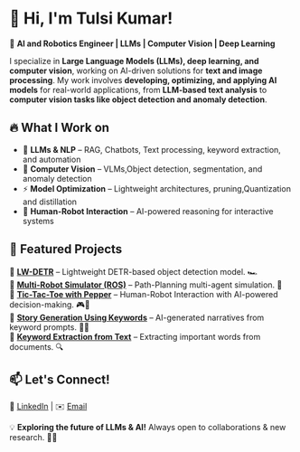 
<!--
**tulsikumar-1/tulsikumar-1** is a ✨ _special_ ✨ repository because its `README.md` (this file) appears on your GitHub profile.

Here are some ideas to get you started:

- 🔭 I’m currently working on ...
- 🌱 I’m currently learning ...
- 👯 I’m looking to collaborate on ...
- 🤔 I’m looking for help with ...
- 💬 Ask me about ...
- 📫 How to reach me: ...
- 😄 Pronouns: ...
- ⚡ Fun fact: ...
-->
# 👋 Hi, I'm Tulsi Kumar!  

🚀 **AI and Robotics Engineer | LLMs  | Computer Vision | Deep Learning** 

I specialize in **Large Language Models (LLMs), deep learning, and computer vision**, working on AI-driven solutions for **text and image processing**. My work involves **developing, optimizing, and applying AI models** for real-world applications, from **LLM-based text analysis** to **computer vision tasks like object detection and anomaly detection**.  

## 🔥 **What I Work on**  
- 🧠 **LLMs & NLP** – RAG, Chatbots, Text processing, keyword extraction, and automation  
- 📸 **Computer Vision** – VLMs,Object detection, segmentation, and anomaly detection  
- ⚡ **Model Optimization** – Lightweight architectures, pruning,Quantization and distillation  
- 🤖 **Human-Robot Interaction** – AI-powered reasoning for interactive systems 

## 🚀 **Featured Projects**  
🔹 [**LW-DETR**](https://github.com/tulsikumar-1/lw-detr) – Lightweight DETR-based object detection model. 🏎️   
🔹 [**Multi-Robot Simulator (ROS)**](https://github.com/tulsikumar-1/Multi_robot_simulator-ROS) – Path-Planning multi-agent simulation. 🤖  
🔹 [**Tic-Tac-Toe with Pepper**](https://github.com/tulsikumar-1/Tic-Tac-Toe-with-Pepper) – Human-Robot Interaction with AI-powered decision-making. 🎮🤖  
🔹 [**Story Generation Using Keywords**](https://github.com/tulsikumar-1/Story-generation-using-keywords) – AI-generated narratives from keyword prompts. 📖✨  
🔹 [**Keyword Extraction from Text**](https://github.com/tulsikumar-1/Important-Keyword-Extraction-From-text) – Extracting important words from documents. 🔍  


## 📫 **Let's Connect!**  
🔗 [LinkedIn](https://www.linkedin.com/in/tulsi-kumar/)  | ✉️ [Email](mailto:engr.tulsikumar@gmail.com)  

💡 **Exploring the future of LLMs & AI!** Always open to collaborations & new research. 🚀😊  
